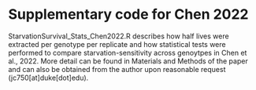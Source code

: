 # Supplementary code for Chen 2022

StarvationSurvival_Stats_Chen2022.R describes how half lives were extracted per genotype per replicate and how statistical tests were performed to compare starvation-sensitivity across genoytpes in Chen et al., 2022. More detail can be found in Materials and Methods of the paper and can also be obtained from the author upon reasonable request (jc750[at]duke[dot]edu).
